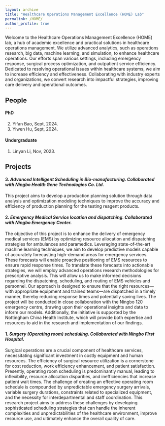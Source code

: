 ```yaml
---
layout: archive
title: "Healthcare Operations Management Excellence (HOME) Lab"
permalink: /HOME/
author_profile: true
---
```



Welcome to the Healthcare Operations Management Excellence (HOME) lab, a hub of academic excellence and practical solutions in healthcare operations management. We utilize advanced analytics, such as operations research, big data, machine learning, and simulation, to enhance healthcare operations. Our efforts span various settings, including emergency response, surgical process optimization, and outpatient service efficiency. Dedicated to resolving operational issues within healthcare systems, we aim to increase efficiency and effectiveness. Collaborating with industry experts and organizations, we convert research into impactful strategies, improving care delivery and operational outcomes. 


## People

#### PhD
2. Yifan Bao, Sept, 2024.
1. Yiwen Hu, Sept, 2024.


#### Undergraduate

1. Linyan Li, Nov, 2023.



## Projects

#### 3\. _Advanced Intelligent Scheduling in Bio-manufacturing</font>. Collaborated with **Ningbo Health Gene Technologies Co. Ltd**._

This project aims to develop a production planning solution through data analysis and optimization modeling techniques to improve the accuracy and efficiency of production planning for the testing reagent products.

#### 2\. _Emergency Medical Service location and dispatching. Collaborated with **Ningbo Emergency Center**._

The objective of this project is to enhance the delivery of emergency medical services (EMS) by optimizing resource allocation and dispatching strategies for ambulances and paramedics. Leveraging state-of-the-art machine learning techniques, we aim to develop predictive models capable of accurately forecasting high-demand areas for emergency services. These forecasts will enable proactive positioning of EMS resources to ensure rapid response times. To translate these forecasts into actionable strategies, we will employ advanced operations research methodologies for prescriptive analysis. This will allow us to make informed decisions regarding the dispatching, scheduling, and routing of EMS vehicles and personnel. Our approach is designed to ensure that the right resources—with appropriate equipment and trained teams—are dispatched in a timely manner, thereby reducing response times and potentially saving lives. The project will be conducted in close collaboration with the Ningbo 120 emergency centre, drawing upon their operational insights and data to inform our models. Additionally, the initiative is supported by the Nottingham China Health Institute, which will provide both expertise and resources to aid in the research and implementation of our findings.

#### 1\. _Surgery (Operating room) scheduling. Collaborated with **Ningbo First Hospital**._

Surgical operations are a crucial component of healthcare services, necessitating significant investment in costly equipment and human resources. The efficiency of surgical resource utilization is a cornerstone for cost reduction, work efficiency enhancement, and patient satisfaction. Presently, operating room scheduling is predominantly manual, leading to inflexibility, resource allocation disparities, and inefficiencies that increase patient wait times. The challenge of creating an effective operating room schedule is compounded by unpredictable emergency surgery arrivals, variable surgery durations, constraints related to specialized equipment, and the necessity for interdepartmental and staff coordination. This research project aims to address these challenges by developing sophisticated scheduling strategies that can handle the inherent complexities and unpredictabilities of the healthcare environment, improve resource use, and ultimately enhance the overall quality of care.

